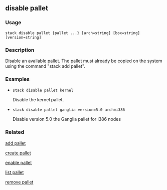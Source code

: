 ## disable pallet

### Usage

`stack disable pallet {pallet ...} [arch=string] [box=string] [version=string]`

### Description

Disable an available pallet. The pallet must already be copied on the
	system using the command "stack add pallet".

### Examples

* `stack disable pallet kernel`

   Disable the kernel pallet.

* `stack disable pallet ganglia version=5.0 arch=i386`

   Disable version 5.0 the Ganglia pallet for i386 nodes


### Related
[add pallet](add-pallet)

[create pallet](create-pallet)

[enable pallet](enable-pallet)

[list pallet](list-pallet)

[remove pallet](remove-pallet)


